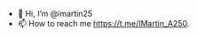 - 👋 Hi, I’m @imartin25
- 📫 How to reach me https://t.me/IMartin_A250.

<!---
imartin25/imartin25 is a ✨ special ✨ repository because its `README.md` (this file) appears on your GitHub profile.
You can click the Preview link to take a look at your changes.
--->
